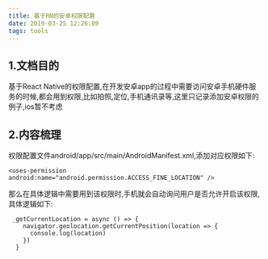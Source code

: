 ```yaml
---
title: 基于RN的安卓权限配置
date: 2019-03-25 12:26:09
tags: tools
---
```

## 1.文档目的
基于React Native的权限配置,在开发安卓app的过程中需要访问安卓手机硬件服务的时候,都会用到权限,比如拍照,定位,手机通讯录等,这里只记录添加安卓权限的例子,ios暂不考虑

## 2.内容梳理
权限配置文件android/app/src/main/AndroidManifest.xml,添加对应权限如下:
```
<uses-permission android:name="android.permission.ACCESS_FINE_LOCATION" />
```
那么在具体逻辑中需要用到该权限时,手机就会自动询问用户是否允许开启该权限,具体逻辑如下:
```
 _getCurrentLocation = async () => {
    navigator.geolocation.getCurrentPosition(location => {
      console.log(location)
    })
  }
```
